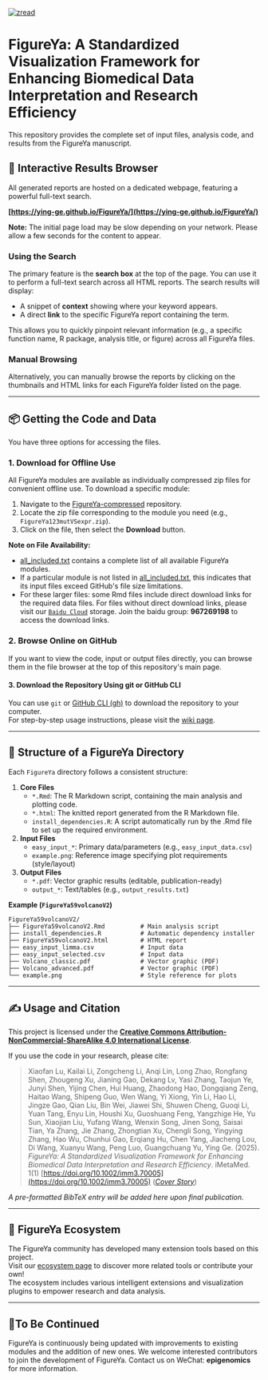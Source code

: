 [![zread](https://img.shields.io/badge/Ask_Zread-_.svg?style=flat&color=00b0aa&labelColor=000000&logo=data%3Aimage%2Fsvg%2Bxml%3Bbase64%2CPHN2ZyB3aWR0aD0iMTYiIGhlaWdodD0iMTYiIHZpZXdCb3g9IjAgMCAxNiAxNiIgZmlsbD0ibm9uZSIgeG1sbnM9Imh0dHA6Ly93d3cudzMub3JnLzIwMDAvc3ZnIj4KPHBhdGggZD0iTTQuOTYxNTYgMS42MDAxSDIuMjQxNTZDMS44ODgxIDEuNjAwMSAxLjYwMTU2IDEuODg2NjQgMS42MDE1NiAyLjI0MDFWNC45NjAxQzEuNjAxNTYgNS4zMTM1NiAxLjg4ODEgNS42MDAxIDIuMjQxNTYgNS42MDAxSDQuOTYxNTZDNS4zMTUwMiA1LjYwMDEgNS42MDE1NiA1LjMxMzU2IDUuNjAxNTYgNC45NjAxVjIuMjQwMUM1LjYwMTU2IDEuODg2NjQgNS4zMTUwMiAxLjYwMDEgNC45NjE1NiAxLjYwMDFaIiBmaWxsPSIjZmZmIi8%2BCjxwYXRoIGQ9Ik00Ljk2MTU2IDEwLjM5OTlIMi4yNDE1NkMxLjg4ODEgMTAuMzk5OSAxLjYwMTU2IDEwLjY4NjQgMS42MDE1NiAxMS4wMzk5VjEzLjc1OTlDMS42MDE1NiAxNC4xMTM0IDEuODg4MSAxNC4zOTk5IDIuMjQxNTYgMTQuMzk5OUg0Ljk2MTU2QzUuMzE1MDIgMTQuMzk5OSA1LjYwMTU2IDE0LjExMzQgNS42MDE1NiAxMy43NTk5VjExLjAzOTlDNS42MDE1NiAxMC42ODY0IDUuMzE1MDIgMTAuMzk5OSA0Ljk2MTU2IDEwLjM5OTlaIiBmaWxsPSIjZmZmIi8%2BCjxwYXRoIGQ9Ik0xMy43NTg0IDEuNjAwMUgxMS4wMzg0QzEwLjY4NSAxLjYwMDEgMTAuMzk4NCAxLjg4NjY0IDEwLjM5ODQgMi4yNDAxVjQuOTYwMUMxMC4zOTg0IDUuMzEzNTYgMTAuNjg1IDUuNjAwMSAxMS4wMzg0IDUuNjAwMUgxMy43NTg0QzE0LjExMTkgNS42MDAxIDE0LjM5ODQgNS4zMTM1NiAxNC4zOTg0IDQuOTYwMVYyLjI0MDFDMTQuMzk4NCAxLjg4NjY0IDE0LjExMTkgMS42MDAxIDEzLjc1ODQgMS42MDAxWiIgZmlsbD0iI2ZmZiIvPgo8cGF0aCBkPSJNNCAxMkwxMiA0TDQgMTJaIiBmaWxsPSIjZmZmIi8%2BCjxwYXRoIGQ9Ik00IDEyTDEyIDQiIHN0cm9rZT0iI2ZmZiIgc3Ryb2tlLXdpZHRoPSIxLjUiIHN0cm9rZS1saW5lY2FwPSJyb3VuZCIvPgo8L3N2Zz4K&logoColor=ffffff)](https://zread.ai/ying-ge/FigureYa)

# FigureYa: A Standardized Visualization Framework for Enhancing Biomedical Data Interpretation and Research Efficiency

This repository provides the complete set of input files, analysis code, and results from the FigureYa manuscript.

## 🔎 Interactive Results Browser

All generated reports are hosted on a dedicated webpage, featuring a powerful full-text search.

**[https://ying-ge.github.io/FigureYa/](https://ying-ge.github.io/FigureYa/)**

**Note:** The initial page load may be slow depending on your network. Please allow a few seconds for the content to appear.

### Using the Search
The primary feature is the **search box** at the top of the page. You can use it to perform a full-text search across all HTML reports. The search results will display:
*   A snippet of **context** showing where your keyword appears.
*   A direct **link** to the specific FigureYa report containing the term.

This allows you to quickly pinpoint relevant information (e.g., a specific function name, R package, analysis title, or figure) across all FigureYa files.

### Manual Browsing
Alternatively, you can manually browse the reports by clicking on the thumbnails and HTML links for each FigureYa folder listed on the page.

---

## 📦 Getting the Code and Data

You have three options for accessing the files.

### 1. Download for Offline Use

All FigureYa modules are available as individually compressed zip files for convenient offline use. To download a specific module:

1.  Navigate to the [FigureYa-compressed](https://github.com/ying-ge/FigureYa-compressed) repository.
2.  Locate the zip file corresponding to the module you need (e.g., `FigureYa123mutVSexpr.zip`).
3.  Click on the file, then select the **Download** button.

**Note on File Availability:**
- [all_included.txt](https://github.com/ying-ge/FigureYa/blob/main/.github/docs/all_included.txt) contains a complete list of all available FigureYa modules.
- If a particular module is not listed in [all_included.txt](https://github.com/ying-ge/FigureYa/blob/main/.github/docs/all_included.txt), this indicates that its input files exceed GitHub's file size limitations.
- For these larger files: some Rmd files include direct download links for the required data files. For files without direct download links, please visit our [`Baidu Cloud`](https://pan.baidu.com) storage. Join the baidu group: **967269198** to access the download links.

### 2. Browse Online on GitHub
If you want to view the code, input or output files directly, you can browse them in the file browser at the top of this repository's main page.

#### 3. Download the Repository Using git or GitHub CLI
You can use `git` or [GitHub CLI (gh)](https://cli.github.com/) to download the repository to your computer.  
For step-by-step usage instructions, please visit the [wiki page](https://github.com/ying-ge/FigureYa/wiki).

---

## :file_folder: Structure of a FigureYa Directory
Each `FigureYa` directory follows a consistent structure:

1. **Core Files**
   - `*.Rmd`: The R Markdown script, containing the main analysis and plotting code.
   - `*.html`: The knitted report generated from the R Markdown file.
   - `install_dependencies.R`: A script automatically run by the .Rmd file to set up the required environment.
2. **Input Files**  
   - `easy_input_*`: Primary data/parameters (e.g., `easy_input_data.csv`)  
   - `example.png`: Reference image specifying plot requirements (style/layout)  
3. **Output Files**  
   - `*.pdf`: Vector graphic results (editable, publication-ready)  
   - `output_*`: Text/tables (e.g., `output_results.txt`)  

**Example (`FigureYa59volcanoV2`)**  
```plaintext
FigureYa59volcanoV2/
├── FigureYa59volcanoV2.Rmd          # Main analysis script
├── install_dependencies.R           # Automatic dependency installer
├── FigureYa59volcanoV2.html         # HTML report
├── easy_input_limma.csv             # Input data
├── easy_input_selected.csv          # Input data
├── Volcano_classic.pdf              # Vector graphic (PDF)
├── Volcano_advanced.pdf             # Vector graphic (PDF)
└── example.png                      # Style reference for plots
```

---

## ✍️ Usage and Citation

This project is licensed under the **[Creative Commons Attribution-NonCommercial-ShareAlike 4.0 International License](http://creativecommons.org/licenses/by-nc-sa/4.0/)**.

If you use the code in your research, please cite:
> Xiaofan Lu, Kailai Li, Zongcheng Li, Anqi Lin, Long Zhao, Rongfang Shen, Zhougeng Xu, Jianing Gao, Dekang Lv, Yasi Zhang, Taojun Ye, Junyi Shen, Yijing Chen, Hui Huang, Zhaodong Hao, Dongqiang Zeng, Haitao Wang, Shipeng Guo, Wen Wang, Yi Xiong, Yin Li, Hao Li, Jingze Gao, Qian Liu, Bin Wei, Jiawei Shi, Shuwen Cheng, Guoqi Li, Yuan Tang, Enyu Lin, Houshi Xu, Guoshuang Feng, Yangzhige He, Yu Sun, Xiaojian Liu, Yufang Wang, Wenxin Song, Jinen Song, Saisai Tian, Ya Zhang, Jie Zhang, Zhongtian Xu, Chengli Song, Yingying Zhang, Hao Wu, Chunhui Gao, Erqiang Hu, Chen Yang, Jiacheng Lou, Di Wang, Xuanyu Wang, Peng Luo, Guangchuang Yu, Ying Ge. (2025). *FigureYa: A Standardized Visualization Framework for Enhancing Biomedical Data Interpretation and Research Efficiency*. iMetaMed. 1(1) [https://doi.org/10.1002/imm3.70005](https://doi.org/10.1002/imm3.70005) ([*Cover Story*](https://onlinelibrary.wiley.com/doi/abs/10.1002/imm3.70013))

*A pre-formatted BibTeX entry will be added here upon final publication.*

---

## 🌱 FigureYa Ecosystem

The FigureYa community has developed many extension tools based on this project.  
Visit our [ecosystem page](https://github.com/ying-ge/FigureYa/wiki/FigureYa-Ecosystem) to discover more related tools or contribute your own!  
The ecosystem includes various intelligent extensions and visualization plugins to empower research and data analysis.

---

## :handshake:To Be Continued

FigureYa is continuously being updated with improvements to existing modules and the addition of new ones. We welcome interested contributors to join the development of FigureYa. Contact us on WeChat: **epigenomics** for more information.
